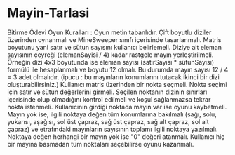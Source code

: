 # Mayin-Tarlasi
Bitirme Ödevi
Oyun Kuralları :
Oyun metin tabanlıdır.
Çift boyutlu diziler üzerinden oynanmalı ve MineSweeper sınıfı içerisinde tasarlanmalı.
Matris boyutunu yani satır ve sütun sayısını kullanıcı belirlemeli.
Diziye ait eleman sayısının çeyreği (elemanSayisi / 4) kadar rastgele mayın yerleştirilmeli. Örneğin dizi 4x3 boyutunda ise eleman sayısı (satırSayısı * sütunSayısı) formülü ile hesaplanmalı ve boyutu 12 olmalı. Bu durumda mayın sayısı 12 / 4 = 3 adet olmalıdır. (ipucu : bu mayınların konumlarını tutacak ikinci bir dizi oluşturabilirsiniz.)
Kullanıcı matris üzerinden bir nokta seçmeli. Nokta seçimi için satır ve sütun değerlerini girmeli.
Seçilen noktanın dizinin sınırları içerisinde olup olmadığını kontrol edilmeli ve koşul sağlanmazsa tekrar nokta istenmeli.
Kullanıcının girdiği noktada mayın var ise oyunu kaybetmeli.
Mayın yok ise, ilgili noktaya değen tüm konumlarına bakılmalı (sağı, solu, yukarısı, aşağısı, sol üst çapraz, sağ üst çapraz, sağ alt çapraz, sol alt çapraz) ve etrafındaki mayınların sayısının toplamı ilgili noktaya yazılmalı. Noktaya değen herhangi bir mayın yok ise "0" değeri atanmalı.
Kullanıcı hiç bir mayına basmadan tüm noktaları seçebilirse oyunu kazanmalı.
